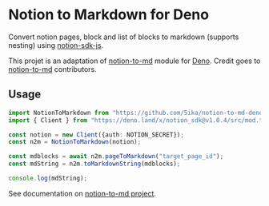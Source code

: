 # Notion to Markdown for Deno

Convert notion pages, block and list of blocks to markdown (supports nesting) using [notion-sdk-js](https://github.com/makenotion/notion-sdk-js).

This projet is an adaptation of [notion-to-md](https://github.com/souvikinator/notion-to-md/) module for [Deno](https://deno.land/).
Credit goes to [notion-to-md](https://github.com/souvikinator/notion-to-md/) contributors.

## Usage

```typescript
import NotionToMarkdown from "https://github.com/5ika/notion-to-md-deno/raw/master/mode.ts";
import { Client } from "https://deno.land/x/notion_sdk@v1.0.4/src/mod.ts";

const notion = new Client({auth: NOTION_SECRET});
const n2m = NotionToMarkdown(notion);

const mdblocks = await n2m.pageToMarkdown("target_page_id");
const mdString = n2m.toMarkdownString(mdblocks);

console.log(mdString);
```

See documentation on [notion-to-md project](https://github.com/souvikinator/notion-to-md/).